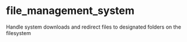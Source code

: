 # file_management_system
Handle system downloads and redirect files to designated folders on the filesystem
